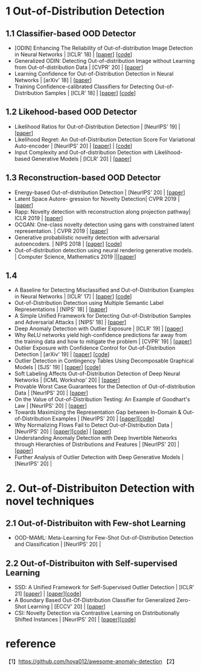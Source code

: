 
# 1 Out-of-Distribution Detection 
## 1.1 Classifier-based OOD Detector
- [ODIN] Enhancing The Reliability of Out-of-distribution Image Detection in Neural Networks | [ICLR' 18] | [[paper](https://arxiv.org/pdf/1706.02690.pdf)] [[code](https://github.com/facebookresearch/odin)]
- Generalized ODIN: Detecting Out-of-distribution Image without Learning from Out-of-distribution Data | [CVPR' 20] | [[paper](https://openaccess.thecvf.com/content_CVPR_2020/papers/Hsu_Generalized_ODIN_Detecting_Out-of-Distribution_Image_Without_Learning_From_Out-of-Distribution_Data_CVPR_2020_paper.pdf)]
- Learning Confidence for Out-of-Distribution Detection in Neural Networks | [arXiv' 18] | [[paper](https://arxiv.org/pdf/1802.04865.pdf)] 
- Training Confidence-calibrated Classifiers for Detecting Out-of-Distribution Samples | [ICLR' 18] | [[paper](https://arxiv.org/pdf/1711.09325.pdf)] [[code](https://github.com/alinlab/Confident_classifier)]

## 1.2 Likehood-based OOD Detector
- Likelihood Ratios for Out-of-Distribution Detection | [NeurIPS' 19] | [[paper](https://arxiv.org/pdf/1906.02845.pdf)] 
- Likelihood Regret: An Out-of-Distribution Detection Score For Variational Auto-encoder | [NeurIPS' 20] | [[paper](https://arxiv.org/pdf/2003.02977.pdf)] | [[code](https://github.com/XavierXiao/Likelihood-Regret)]
- Input Complexity and Out-of-distribution Detection with Likelihood-based Generative Models | [ICLR' 20] | [[paper](https://openreview.net/pdf?id=SyxIWpVYvr)] 


## 1.3 Reconstruction-based OOD Detector
- Energy-based Out-of-distribution Detection | [NeurIPS' 20] | [[paper](https://arxiv.org/pdf/2010.03759.pdf)] 
- Latent Space Autore- gression for Novelty Detection| CVPR 2019 | [[paper](https://arxiv.org/pdf/1807.01653.pdf)]
- Rapp: Novelty detection with reconstruction along projection pathway| ICLR 2019 | [[paper](https://openreview.net/forum?id=HkgeGeBYDB)]
- OCGAN: One-class novelty detection using gans with constrained latent representation. | CVPR 2019 | [[paper](https://openaccess.thecvf.com/content_CVPR_2019/papers/Perera_OCGAN_One-Class_Novelty_Detection_Using_GANs_With_Constrained_Latent_Representations_CVPR_2019_paper.pdf)]
- Generative probabilistic novelty detection with adversarial autoencoders. | NIPS 2018 | [[paper](https://papers.nips.cc/paper/2018/file/5421e013565f7f1afa0cfe8ad87a99ab-Paper.pdf)] [[code](https://github.com/podgorskiy/GPND)]
- Out-of-distribution detection using neural rendering generative models. | Computer Science, Mathematics 2019 ||[[paper](https://arxiv.org/pdf/1907.04572.pdf)]

## 1.4 
- A Baseline for Detecting Misclassified and Out-of-Distribution Examples in Neural Networks | [ICLR' 17] | [[paper](https://arxiv.org/pdf/1610.02136.pdf)] [[code](https://github.com/hendrycks/error-detection)] 
- Out-of-Distribution Detection using Multiple Semantic Label Representations | [NIPS' 18] | [[paper](http://papers.nips.cc/paper/7967-out-of-distribution-detection-using-multiple-semantic-label-representations.pdf)] 
- A Simple Unified Framework for Detecting Out-of-Distribution Samples and Adversarial Attacks | [NIPS' 18] | [[paper](http://papers.nips.cc/paper/7947-a-simple-unified-framework-for-detecting-out-of-distribution-samples-and-adversarial-attacks.pdf)] 
- Deep Anomaly Detection with Outlier Exposure | [ICLR' 19] | [[paper](https://openreview.net/pdf?id=HyxCxhRcY7)] 
- Why ReLU networks yield high-confidence predictions far away from the training data and how to mitigate the problem | [CVPR' 19] | [[paper](https://arxiv.org/pdf/1812.05720.pdf)] 
- Outlier Exposure with Confidence Control for Out-of-Distribution Detection | [arXiv' 19] | [[paper](https://arxiv.org/abs/1906.03509v2)]  [[code](https://github.com/nazim1021/OOD-detection-using-OECC)]
- Outlier Detection in Contingency Tables Using Decomposable Graphical Models | [SJS' 19] | [[paper](https://onlinelibrary.wiley.com/doi/epdf/10.1111/sjos.12407)]  [[code](https://github.com/mlindsk/molic)]
- Soft Labeling Affects Out-of-Distribution Detection of Deep Neural Networks | [ICML Workshop' 20] | [[paper](https://arxiv.org/abs/2007.03212)] 
- Provable Worst Case Guarantees for the Detection of Out-of-distribution Data | [NeurIPS' 20] | [[paper](https://arxiv.org/pdf/2007.08473.pdf)] 
- On the Value of Out-of-Distribution Testing: An Example of Goodhart's Law | [NeurIPS' 20] | [[paper](https://arxiv.org/pdf/2005.09241.pdf)] 
- Towards Maximizing the Representation Gap between In-Domain & Out-of-Distribution Examples | [NeurIPS' 20] | [[paper](https://arxiv.org/pdf/2010.10474.pdf)][[code](https://github.com/jayjaynandy/maximize-representation-gap)]
- Why Normalizing Flows Fail to Detect Out-of-Distribution Data | [NeurIPS' 20] | [[paper]()][[code](https://github.com/PolinaKirichenko/flows_ood)] | [[paper](https://arxiv.org/pdf/2006.08545.pdf)] 
- Understanding Anomaly Detection with Deep Invertible Networks through Hierarchies of Distributions and Features | [NeurIPS' 20] | [[paper](https://arxiv.org/pdf/2006.10848.pdf)] 
- Further Analysis of Outlier Detection with Deep Generative Models | [NeurIPS' 20] | 



#  2. Out-of-Distribuiton Detection with novel techniques

## 2.1 Out-of-Distribuiton with Few-shot Learning
- OOD-MAML: Meta-Learning for Few-Shot Out-of-Distribution Detection and Classification | [NeurIPS' 20] | 


## 2.2 Out-of-Distribuiton with Self-supervised Learning
- SSD: A Unified Framework for Self-Supervised Outlier Detection | [ICLR' 21] [[paper](https://openreview.net/forum?id=v5gjXpmR8J)]  | [[paper]()][[code](https://github.com/inspire-group/SSD)]
- A Boundary Based Out-Of-Distribution Classifier for Generalized Zero-Shot Learning | [ECCV' 20] | [[paper](https://www.ecva.net/papers/eccv_2020/papers_ECCV/papers/123690562.pdf)] 
- CSI: Novelty Detection via Contrastive Learning on Distributionally Shifted Instances | [NeurIPS' 20] | [[paper](https://arxiv.org/pdf/2007.08176.pdf)][[code](https://github.com/alinlab/CSI)]



# reference
【1】https://github.com/hoya012/awesome-anomaly-detection
【2】





